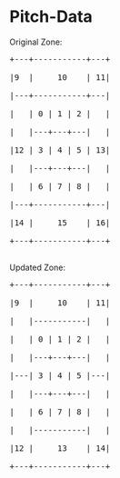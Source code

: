 # Pitch-Data

Original Zone: <br>
<pre>
+---+-----------+---+ <br>
|9  |     10    | 11| <br>
|---+-----------+---| <br>
|   | 0 | 1 | 2 |   | <br>
|   |---+---+---|   | <br>
|12 | 3 | 4 | 5 | 13| <br>
|   |---+---+---|   | <br>
|   | 6 | 7 | 8 |   | <br>
|---+-----------+---| <br>
|14 |     15    | 16| <br>
+---+-----------+---+ <br>
</pre>

Updated Zone: <br>
<pre>
+---+-----------+---+ <br>
|9  |     10    | 11| <br>
|   |-----------|   | <br>
|   | 0 | 1 | 2 |   | <br>
|   |---+---+---|   | <br>
|---| 3 | 4 | 5 |---| <br>
|   |---+---+---|   | <br>
|   | 6 | 7 | 8 |   | <br>
|   |-----------|   | <br>
|12 |     13    | 14| <br>
+---+-----------+---+ <br>
</pre>
